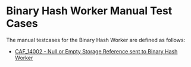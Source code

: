 # Binary Hash Worker Manual Test Cases

The manual testcases for the Binary Hash Worker are defined as follows:

- [CAF_14002 - Null or Empty Storage Reference sent to Binary Hash Worker](CAF_14002)



